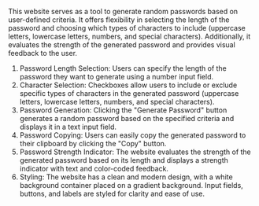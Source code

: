 This website serves as a tool to generate random passwords based on user-defined criteria. It offers flexibility in selecting the length of the password and choosing which types of characters to include (uppercase letters, lowercase letters, numbers, and special characters). Additionally, it evaluates the strength of the generated password and provides visual feedback to the user.


1. Password Length Selection: Users can specify the length of the password they want to generate using a number input field.
2. Character Selection: Checkboxes allow users to include or exclude specific types of characters in the generated password (uppercase letters, lowercase letters, numbers, and special characters).
3. Password Generation: Clicking the "Generate Password" button generates a random password based on the specified criteria and displays it in a text input field.
4. Password Copying: Users can easily copy the generated password to their clipboard by clicking the "Copy" button.
5. Password Strength Indicator: The website evaluates the strength of the generated password based on its length and displays a strength indicator with text and color-coded feedback.
6. Styling: The website has a clean and modern design, with a white background container placed on a gradient background. Input fields, buttons, and labels are styled for clarity and ease of use.

